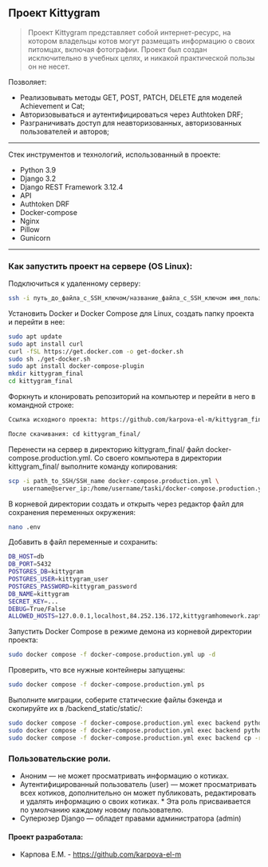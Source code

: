 ## Проект Kittygram

> Проект Kittygram представляет собой интернет-ресурс, на котором владельцы котов могут размещать информацию о своих питомцах, включая фотографии.
> Проект был создан исключительно в учебных целях, и никакой практической пользы он не несет.

Позволяет:

* Реализовывать методы GET, POST, PATCH, DELETE для моделей Achievement и Cat;
* Авторизовываться и аутентифицироваться через Authtoken DRF;
* Разграничивать доступ для неавторизованных, авторизованных пользователей и авторов;
  
___

Стек инструментов и технологий, использованный в проекте:
* Python 3.9
* Django 3.2
* Django REST Framework 3.12.4
* API
* Authtoken DRF
* Docker-compose
* Nginx
* Pillow
* Gunicorn
___

### Как запустить проект на сервере (OS Linux):

Подключиться к удаленному серверу:
~~~bash
ssh -i путь_до_файла_с_SSH_ключом/название_файла_с_SSH_ключом имя_пользователя@ip_адрес_сервера
~~~

Установить Docker и Docker Compose для Linux, создать папку проекта и перейти в нее:
~~~bash
sudo apt update
sudo apt install curl
curl -fSL https://get.docker.com -o get-docker.sh
sudo sh ./get-docker.sh
sudo apt install docker-compose-plugin
mkdir kittygram_final
cd kittygram_final
~~~

Форкнуть и клонировать репозиторий на компьютер и перейти в него в командной строке:
~~~bash
Ссылка исходного проекта: https://github.com/karpova-el-m/kittygram_final/
~~~
~~~bash
После скачивания: cd kittygram_final/
~~~

Перенести на сервер в директорию kittygram_final/ файл docker-compose.production.yml. Со своего компьютера в директории kittygram_final/ выполните команду копирования:
~~~bash
scp -i path_to_SSH/SSH_name docker-compose.production.yml \
    username@server_ip:/home/username/taski/docker-compose.production.yml
~~~

В корневой директории создать и открыть через редактор файл для сохранения переменных окружения:

~~~bash
nano .env
~~~

Добавить в файл переменные и сохранить:
~~~bash
DB_HOST=db
DB_PORT=5432
POSTGRES_DB=kittygram
POSTGRES_USER=kittygram_user
POSTGRES_PASSWORD=kittygram_password
DB_NAME=kittygram
SECRET_KEY=...
DEBUG=True/False
ALLOWED_HOSTS=127.0.0.1,localhost,84.252.136.172,kittygramhomework.zapto.org
~~~

Запустить Docker Compose в режиме демона из корневой директории проекта:
~~~bash
sudo docker compose -f docker-compose.production.yml up -d 
~~~

Проверить, что все нужные контейнеры запущены:
~~~bash
sudo docker compose -f docker-compose.production.yml ps
~~~

Выполните миграции, соберите статические файлы бэкенда и скопируйте их в /backend_static/static/:
~~~bash
sudo docker compose -f docker-compose.production.yml exec backend python manage.py migrate
sudo docker compose -f docker-compose.production.yml exec backend python manage.py collectstatic
sudo docker compose -f docker-compose.production.yml exec backend cp -r /app/collected_static/. /backend_static/static/
~~~

### Пользовательские роли.

* Аноним — не может просматривать информацию о котиках.
* Аутентифицированный пользователь (user) — может просматривать всех котиков, дополнительно он может публиковать, редактировать и удалять информацию о своих котиках. * Эта роль присваивается по умолчанию каждому новому пользователю.
* Суперюзер Django — обладет правами администратора (admin)
#### Проект разработала:

* Карпова Е.М. - https://github.com/karpova-el-m

